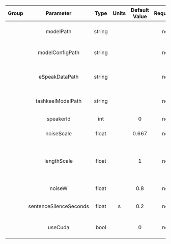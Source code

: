 | Group |       Parameter        |  Type  | Units | Default Value | Required |           Description            |               Notes               |
|:-----:|:----------------------:|:------:|:-----:|:-------------:|:--------:|:--------------------------------:|:---------------------------------:|
|       |       modelPath        | string |       |               |    no    |     path to .onnx voice file     |                                   |
|       |    modelConfigPath     | string |       |               |    no    |  path to JSON voice config file  |                                   |
|       |     eSpeakDataPath     | string |       |               |    no    | path to espeak-ng data directory |                                   |
|       |   tashkeelModelPath    | string |       |               |    no    |  path to libtashkeel ort model   |                                   |
|       |       speakerId        |  int   |       |       0       |    no    |          id of speaker           |                                   |
|       |       noiseScale       | float  |       |     0.667     |    no    |         generator noise          |                                   |
|       |      lengthScale       | float  |       |       1       |    no    |          phoneme length          | 1: normal, <1: faster, >1: slower |
|       |         noiseW         | float  |       |      0.8      |    no    |       phoneme width noise        |                                   |
|       | sentenceSilenceSeconds | float  |   s   |      0.2      |    no    |   silence after each sentence    |                                   |
|       |        useCuda         |  bool  |       |       0       |    no    |   use CUDA execution provider    |                                   |
